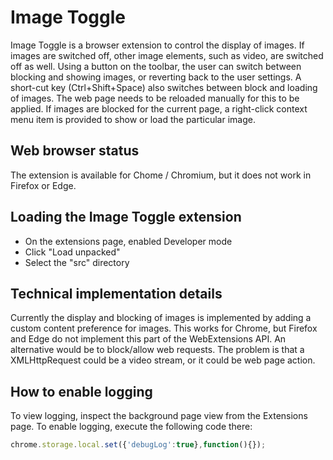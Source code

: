 # Image Toggle
Image Toggle is a browser extension to control the display of images. If images are switched off, other image elements, such as video, are switched off as well. Using a button on the toolbar, the user can switch between blocking and showing images, or reverting back to the user settings. A short-cut key (Ctrl+Shift+Space) also switches between block and loading of images. The web page needs to be reloaded manually for this to be applied. If images are blocked for the current page, a right-click context menu item is provided to show or load the particular image.

## Web browser status
The extension is available for Chome / Chromium, but it does not work in Firefox or Edge.

## Loading the Image Toggle extension
- On the extensions page, enabled Developer mode
- Click "Load unpacked"
- Select the "src" directory

## Technical implementation details
Currently the display and blocking of images is implemented by adding a custom content preference for images. This works for Chrome, but Firefox and Edge do not implement this part of the WebExtensions API. An alternative would be to block/allow web requests. The problem is that a XMLHttpRequest could be a video stream, or it could be web page action.

## How to enable logging
To view logging, inspect the background page view from the Extensions page.
To enable logging, execute the following code there:
```javascript
chrome.storage.local.set({'debugLog':true},function(){});
```
